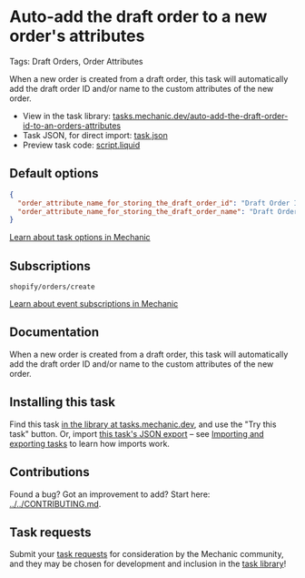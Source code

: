 # Auto-add the draft order to a new order's attributes

Tags: Draft Orders, Order Attributes

When a new order is created from a draft order, this task will automatically add the draft order ID and/or name to the custom attributes of the new order.

* View in the task library: [tasks.mechanic.dev/auto-add-the-draft-order-id-to-an-orders-attributes](https://tasks.mechanic.dev/auto-add-the-draft-order-id-to-an-orders-attributes)
* Task JSON, for direct import: [task.json](../../tasks/auto-add-the-draft-order-id-to-an-orders-attributes.json)
* Preview task code: [script.liquid](./script.liquid)

## Default options

```json
{
  "order_attribute_name_for_storing_the_draft_order_id": "Draft Order ID",
  "order_attribute_name_for_storing_the_draft_order_name": "Draft Order Name"
}
```

[Learn about task options in Mechanic](https://learn.mechanic.dev/core/tasks/options)

## Subscriptions

```liquid
shopify/orders/create
```

[Learn about event subscriptions in Mechanic](https://learn.mechanic.dev/core/tasks/subscriptions)

## Documentation

When a new order is created from a draft order, this task will automatically add the draft order ID and/or name to the custom attributes of the new order.

## Installing this task

Find this task [in the library at tasks.mechanic.dev](https://tasks.mechanic.dev/auto-add-the-draft-order-id-to-an-orders-attributes), and use the "Try this task" button. Or, import [this task's JSON export](../../tasks/auto-add-the-draft-order-id-to-an-orders-attributes.json) – see [Importing and exporting tasks](https://learn.mechanic.dev/core/tasks/import-and-export) to learn how imports work.

## Contributions

Found a bug? Got an improvement to add? Start here: [../../CONTRIBUTING.md](../../CONTRIBUTING.md).

## Task requests

Submit your [task requests](https://mechanic.canny.io/task-requests) for consideration by the Mechanic community, and they may be chosen for development and inclusion in the [task library](https://tasks.mechanic.dev/)!
